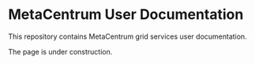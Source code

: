 # MetaCentrum User Documentation

This repository contains MetaCentrum grid services user documentation.

The page is under construction.
